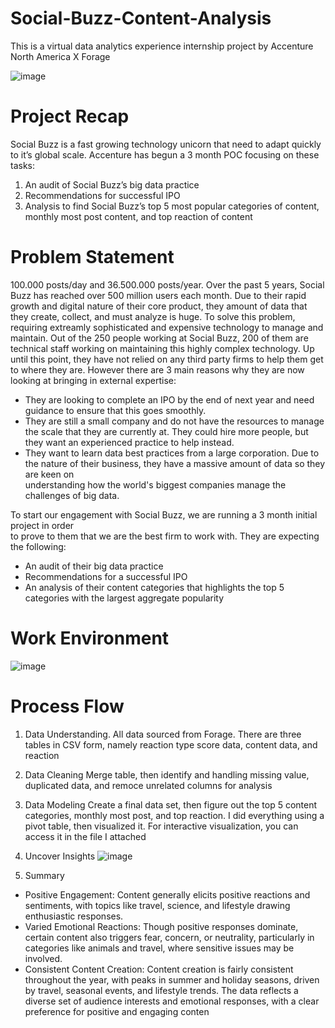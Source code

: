 # Social-Buzz-Content-Analysis
This is a virtual data analytics experience internship project by Accenture North America X Forage

![image](https://github.com/user-attachments/assets/5e86aeee-2357-4d65-af90-03d729d36f58)

# Project Recap
 
 Social Buzz is a fast growing technology
 unicorn that need to adapt quickly to it’s
 global scale. 
Accenture has begun a 3 month POC
 focusing on these tasks:
 1. An audit of Social Buzz’s big data
 practice
 2. Recommendations for successful IPO
 3. Analysis to find Social Buzz’s top 5 most
 popular categories of content, monthly most post content, and top reaction of content

# Problem Statement

100.000 posts/day and 36.500.000 posts/year. Over the past 5 years, Social Buzz has reached over 500 million users each month. Due to their rapid growth and digital nature of their core product, they amount of data that they create, collect, and must analyze is huge. To solve this problem, requiring extreamly sophisticated and expensive technology to manage and maintain.  Out of the 250 people working at Social Buzz, 200 of them are technical staff working on maintaining this highly complex technology. Up until this point, they have not relied on any third party firms to help them get to where they are. However there are 3 main reasons why they are now looking at bringing in external 
expertise:  
-  They are looking to complete an IPO by the end of next year and need guidance to 
ensure that this goes smoothly.
-  They are still a small company and do not have the resources to manage the scale that 
they are currently at. They could hire more people, but they want an experienced 
practice to help instead.
-  They want to learn data best practices from a large corporation. Due to the nature of 
their business, they have a massive amount of data so they are keen on  
understanding how the world's biggest companies manage the challenges of big 
data.  

To start our engagement with Social Buzz, we are running a 3 month initial project in order  
to prove to them that we are the best firm to work with. They are expecting the following: 
- An audit of their big data practice
- Recommendations for a successful IPO
- An analysis of their content categories that highlights the top 5 categories with the 
largest aggregate popularity

# Work Environment

![image](https://github.com/user-attachments/assets/4d64d1dc-07f4-4b49-9912-8eac381f1c9c)

# Process Flow
1. Data Understanding.
   All data sourced from Forage. There are three tables in CSV form, namely reaction type score data, content data, and reaction

2. Data Cleaning
   Merge table, then identify and handling missing value, duplicated data, and remoce unrelated columns for analysis

3. Data Modeling
   Create a final data set, then figure out the top 5 content categories, monthly most post, and top reaction. I did everything using a pivot table, then visualized it. For interactive visualization, you can access it in the file I attached

4. Uncover Insights
   ![image](https://github.com/user-attachments/assets/2da7b2ee-8233-4118-8136-c35af50af161)

5. Summary
  * Positive Engagement: Content generally elicits positive reactions and sentiments, with topics
 like travel, science, and lifestyle drawing enthusiastic responses.
  * Varied Emotional Reactions: Though positive responses dominate, certain content also triggers
 fear, concern, or neutrality, particularly in categories like animals and travel, where sensitive
 issues may be involved.
  * Consistent Content Creation: Content creation is fairly consistent throughout the year, with
 peaks in summer and holiday seasons, driven by travel, seasonal events, and lifestyle trends.
 The data reflects a diverse set of audience interests and emotional responses, with a clear
 preference for positive and engaging conten
 
 
